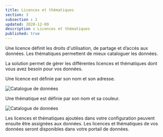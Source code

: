 ```yaml
---
title: Licences et thématiques
section: 3
subsection : 1
updated: 2020-12-09
description : Licences et thématiques
published: true
---
```



Une licence définit les droits d'utilisation, de partage et d’accès aux données.
Les thématiques permettent de mieux cataloguer les données.

La solution permet de gérer les différentes licences et thématiques dont vous avez besoin pour vos données.

Une licence est définie par son nom et son adresse.


![Catalogue de données](./images/functional-presentation/licences.jpg)

Une thématique est définie par son nom et sa couleur.

![Catalogue de données](./images/functional-presentation/thematique.jpg)

Les licences et thématiques ajoutées dans votre configuration peuvent ensuite être assignées aux données. Les licences et thématiques de vos données seront disponibles dans votre portail de données.
